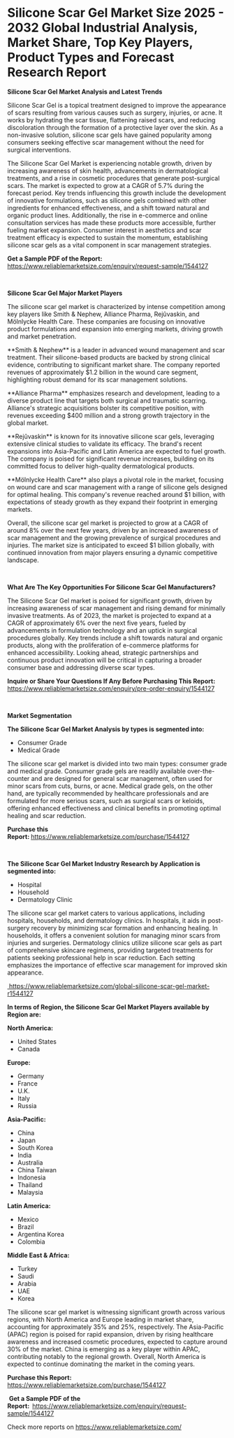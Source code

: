 <p><h1>Silicone Scar Gel Market Size 2025 - 2032 Global Industrial Analysis, Market Share, Top Key Players, Product Types and Forecast Research Report</h1></p><p><strong>Silicone Scar Gel Market Analysis and Latest Trends</strong></p>
<p><p>Silicone Scar Gel is a topical treatment designed to improve the appearance of scars resulting from various causes such as surgery, injuries, or acne. It works by hydrating the scar tissue, flattening raised scars, and reducing discoloration through the formation of a protective layer over the skin. As a non-invasive solution, silicone scar gels have gained popularity among consumers seeking effective scar management without the need for surgical interventions.</p><p>The Silicone Scar Gel Market is experiencing notable growth, driven by increasing awareness of skin health, advancements in dermatological treatments, and a rise in cosmetic procedures that generate post-surgical scars. The market is expected to grow at a CAGR of 5.7% during the forecast period. Key trends influencing this growth include the development of innovative formulations, such as silicone gels combined with other ingredients for enhanced effectiveness, and a shift toward natural and organic product lines. Additionally, the rise in e-commerce and online consultation services has made these products more accessible, further fueling market expansion. Consumer interest in aesthetics and scar treatment efficacy is expected to sustain the momentum, establishing silicone scar gels as a vital component in scar management strategies.</p></p>
<p><strong>Get a Sample PDF of the Report:&nbsp;</strong> <a href="https://www.reliablemarketsize.com/enquiry/request-sample/1544127?utm_campaign=1872&utm_medium=2&utm_source=Github&utm_content=ia&utm_term=06022025&utm_id=silicone-scar-gel">https://www.reliablemarketsize.com/enquiry/request-sample/1544127</a></p>
<p>&nbsp;</p>
<p><strong>Silicone Scar Gel Major Market Players</strong></p>
<p><p>The silicone scar gel market is characterized by intense competition among key players like Smith & Nephew, Alliance Pharma, Rejûvaskin, and Mölnlycke Health Care. These companies are focusing on innovative product formulations and expansion into emerging markets, driving growth and market penetration.</p><p>**Smith & Nephew** is a leader in advanced wound management and scar treatment. Their silicone-based products are backed by strong clinical evidence, contributing to significant market share. The company reported revenues of approximately $1.2 billion in the wound care segment, highlighting robust demand for its scar management solutions.</p><p>**Alliance Pharma** emphasizes research and development, leading to a diverse product line that targets both surgical and traumatic scarring. Alliance's strategic acquisitions bolster its competitive position, with revenues exceeding $400 million and a strong growth trajectory in the global market.</p><p>**Rejûvaskin** is known for its innovative silicone scar gels, leveraging extensive clinical studies to validate its efficacy. The brand's recent expansions into Asia-Pacific and Latin America are expected to fuel growth. The company is poised for significant revenue increases, building on its committed focus to deliver high-quality dermatological products.</p><p>**Mölnlycke Health Care** also plays a pivotal role in the market, focusing on wound care and scar management with a range of silicone gels designed for optimal healing. This company's revenue reached around $1 billion, with expectations of steady growth as they expand their footprint in emerging markets.</p><p>Overall, the silicone scar gel market is projected to grow at a CAGR of around 8% over the next few years, driven by an increased awareness of scar management and the growing prevalence of surgical procedures and injuries. The market size is anticipated to exceed $1 billion globally, with continued innovation from major players ensuring a dynamic competitive landscape.</p></p>
<p>&nbsp;</p>
<p><strong>What Are The Key Opportunities For Silicone Scar Gel Manufacturers?</strong></p>
<p><p>The Silicone Scar Gel market is poised for significant growth, driven by increasing awareness of scar management and rising demand for minimally invasive treatments. As of 2023, the market is projected to expand at a CAGR of approximately 6% over the next five years, fueled by advancements in formulation technology and an uptick in surgical procedures globally. Key trends include a shift towards natural and organic products, along with the proliferation of e-commerce platforms for enhanced accessibility. Looking ahead, strategic partnerships and continuous product innovation will be critical in capturing a broader consumer base and addressing diverse scar types.</p></p>
<p><strong>Inquire or Share Your Questions If Any Before Purchasing This Report:</strong> <a href="https://www.reliablemarketsize.com/enquiry/pre-order-enquiry/1544127?utm_campaign=1872&utm_medium=2&utm_source=Github&utm_content=ia&utm_term=06022025&utm_id=silicone-scar-gel">https://www.reliablemarketsize.com/enquiry/pre-order-enquiry/1544127</a></p>
<p>&nbsp;</p>
<p><strong>Market Segmentation</strong></p>
<p><strong>The Silicone Scar Gel Market Analysis by types is segmented into:</strong></p>
<p><ul><li>Consumer Grade</li><li>Medical Grade</li></ul></p>
<p><p>The silicone scar gel market is divided into two main types: consumer grade and medical grade. Consumer grade gels are readily available over-the-counter and are designed for general scar management, often used for minor scars from cuts, burns, or acne. Medical grade gels, on the other hand, are typically recommended by healthcare professionals and are formulated for more serious scars, such as surgical scars or keloids, offering enhanced effectiveness and clinical benefits in promoting optimal healing and scar reduction.</p></p>
<p><strong>Purchase this Report:&nbsp;</strong><a href="https://www.reliablemarketsize.com/purchase/1544127?utm_campaign=1872&utm_medium=2&utm_source=Github&utm_content=ia&utm_term=06022025&utm_id=silicone-scar-gel">https://www.reliablemarketsize.com/purchase/1544127</a></p>
<p>&nbsp;</p>
<p><strong>The Silicone Scar Gel Market Industry Research by Application is segmented into:</strong></p>
<p><ul><li>Hospital</li><li>Household</li><li>Dermatology Clinic</li></ul></p>
<p><p>The silicone scar gel market caters to various applications, including hospitals, households, and dermatology clinics. In hospitals, it aids in post-surgery recovery by minimizing scar formation and enhancing healing. In households, it offers a convenient solution for managing minor scars from injuries and surgeries. Dermatology clinics utilize silicone scar gels as part of comprehensive skincare regimens, providing targeted treatments for patients seeking professional help in scar reduction. Each setting emphasizes the importance of effective scar management for improved skin appearance.</p></p>
<p><a href="https://www.reliablemarketsize.com/global-silicone-scar-gel-market-r1544127?utm_campaign=1872&utm_medium=2&utm_source=Github&utm_content=ia&utm_term=06022025&utm_id=silicone-scar-gel">&nbsp;https://www.reliablemarketsize.com/global-silicone-scar-gel-market-r1544127</a></p>
<p><strong>In terms of Region, the Silicone Scar Gel Market Players available by Region are:</strong></p>
<p>
    <p> <strong> North America: </strong>
        <ul>
            <li>United States</li>
            <li>Canada</li>
        </ul>
        </p> 
    <p> <strong> Europe: </strong>
        <ul>
            <li>Germany</li>
            <li>France</li>
            <li>U.K.</li>
            <li>Italy</li>
            <li>Russia</li>
        </ul>
        </p> 
    <p> <strong> Asia-Pacific: </strong>
        <ul>
            <li>China</li>
            <li>Japan</li>
            <li>South Korea</li>
            <li>India</li>
            <li>Australia</li>
            <li>China Taiwan</li>
            <li>Indonesia</li>
            <li>Thailand</li>
            <li>Malaysia</li>
        </ul>
        </p> 
    <p> <strong> Latin America: </strong>
        <ul>
            <li>Mexico</li>
            <li>Brazil</li>
            <li>Argentina Korea</li>
            <li>Colombia</li>
        </ul>
        </p> 
    <p> <strong> Middle East & Africa: </strong>
        <ul>
            <li>Turkey</li>
            <li>Saudi</li>
            <li>Arabia</li>
            <li>UAE</li>
            <li>Korea</li>
        </ul>
    </p>
    </p>
<p><p>The silicone scar gel market is witnessing significant growth across various regions, with North America and Europe leading in market share, accounting for approximately 35% and 25%, respectively. The Asia-Pacific (APAC) region is poised for rapid expansion, driven by rising healthcare awareness and increased cosmetic procedures, expected to capture around 30% of the market. China is emerging as a key player within APAC, contributing notably to the regional growth. Overall, North America is expected to continue dominating the market in the coming years.</p></p>
<p><strong>Purchase this Report: </strong><a href="https://www.reliablemarketsize.com/purchase/1544127?utm_campaign=1872&utm_medium=2&utm_source=Github&utm_content=ia&utm_term=06022025&utm_id=silicone-scar-gel">https://www.reliablemarketsize.com/purchase/1544127</a></p>
<p>&nbsp;<strong>Get a Sample PDF of the Report:&nbsp;&nbsp;</strong><a href="https://www.reliablemarketsize.com/enquiry/request-sample/1544127?utm_campaign=1872&utm_medium=2&utm_source=Github&utm_content=ia&utm_term=06022025&utm_id=silicone-scar-gel">https://www.reliablemarketsize.com/enquiry/request-sample/1544127</a></p>
<p><strong></strong></p>
<p>Check more reports on <a href="https://www.reliablemarketsize.com/?utm_campaign=1872&utm_medium=2&utm_source=Github&utm_content=ia&utm_term=06022025&utm_id=silicone-scar-gel">https://www.reliablemarketsize.com/</a></p>